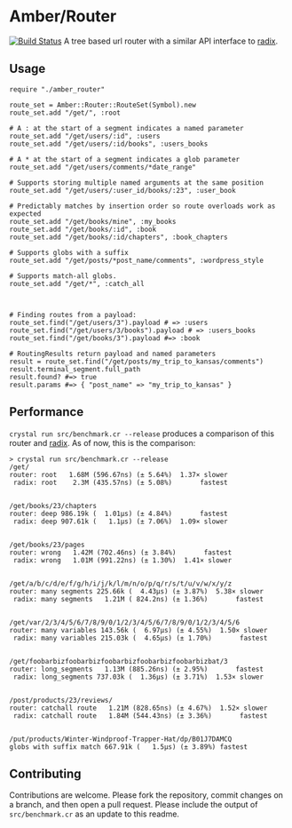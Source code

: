# Amber/Router

[![Build Status](https://travis-ci.org/amberframework/router.svg?branch=master)](https://travis-ci.org/amberframework/router) A tree based url router with a similar API interface to [radix](luislavena/radix).

## Usage

```crystal
require "./amber_router"

route_set = Amber::Router::RouteSet(Symbol).new
route_set.add "/get/", :root

# A : at the start of a segment indicates a named parameter
route_set.add "/get/users/:id", :users
route_set.add "/get/users/:id/books", :users_books

# A * at the start of a segment indicates a glob parameter
route_set.add "/get/users/comments/*date_range"

# Supports storing multiple named arguments at the same position
route_set.add "/get/users/:user_id/books/:23", :user_book

# Predictably matches by insertion order so route overloads work as expected
route_set.add "/get/books/mine", :my_books
route_set.add "/get/books/:id", :book
route_set.add "/get/books/:id/chapters", :book_chapters

# Supports globs with a suffix
route_set.add "/get/posts/*post_name/comments", :wordpress_style

# Supports match-all globs.
route_set.add "/get/*", :catch_all



# Finding routes from a payload:
route_set.find("/get/users/3").payload # => :users
route_set.find("/get/users/3/books").payload # => :users_books
route_set.find("/get/books/3").payload #=> :book

# RoutingResults return payload and named parameters
result = route_set.find("/get/posts/my_trip_to_kansas/comments")
result.terminal_segment.full_path
result.found? #=> true
result.params #=> { "post_name" => "my_trip_to_kansas" }
```

## Performance

`crystal run src/benchmark.cr --release` produces a comparison of this router and [radix](https://github.com/luislavena/radix). As of now, this is the comparison:

```
> crystal run src/benchmark.cr --release
/get/
router: root   1.68M (596.67ns) (± 5.64%)  1.37× slower
 radix: root    2.3M (435.57ns) (± 5.08%)       fastest


/get/books/23/chapters
router: deep 986.19k (  1.01µs) (± 4.84%)       fastest
 radix: deep 907.61k (   1.1µs) (± 7.06%)  1.09× slower


/get/books/23/pages
router: wrong   1.42M (702.46ns) (± 3.84%)       fastest
 radix: wrong   1.01M (991.22ns) (± 1.30%)  1.41× slower


/get/a/b/c/d/e/f/g/h/i/j/k/l/m/n/o/p/q/r/s/t/u/v/w/x/y/z
router: many segments 225.66k (  4.43µs) (± 3.87%)  5.38× slower
 radix: many segments   1.21M ( 824.2ns) (± 1.36%)       fastest


/get/var/2/3/4/5/6/7/8/9/0/1/2/3/4/5/6/7/8/9/0/1/2/3/4/5/6
router: many variables 143.56k (  6.97µs) (± 4.55%)  1.50× slower
 radix: many variables 215.03k (  4.65µs) (± 1.70%)       fastest


/get/foobarbizfoobarbizfoobarbizfoobarbizfoobarbizbat/3
router: long_segments   1.13M (885.26ns) (± 2.95%)       fastest
 radix: long_segments 737.03k (  1.36µs) (± 3.71%)  1.53× slower


/post/products/23/reviews/
router: catchall route   1.21M (828.65ns) (± 4.67%)  1.52× slower
 radix: catchall route   1.84M (544.43ns) (± 3.36%)       fastest


/put/products/Winter-Windproof-Trapper-Hat/dp/B01J7DAMCQ
globs with suffix match 667.91k (   1.5µs) (± 3.89%) fastest
```

## Contributing

Contributions are welcome. Please fork the repository, commit changes on a branch, and then open a pull request. Please include the output of `src/benchmark.cr` as an update to this readme.
